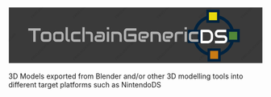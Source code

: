 ![ToolchainGenericDS](img/TGDS-Logo.png)

3D Models exported from Blender and/or other 3D modelling tools into
different target platforms such as NintendoDS

